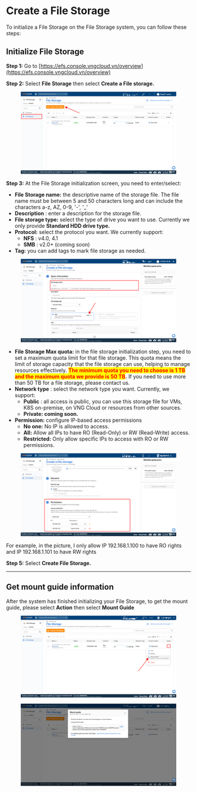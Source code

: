 # Create a File Storage

To initialize a File Storage on the File Storage system, you can follow these steps:

## Initialize File Storage <a href="#khoi-tao-file-storage" id="khoi-tao-file-storage"></a>

**Step 1:** Go to [https://efs.console.vngcloud.vn/overview](https://efs.console.vngcloud.vn/overview)

**Step 2:** Select **File Storage** then select **Create a File storage.**

<figure><img src="../../../.gitbook/assets/image (48) (1).png" alt=""><figcaption></figcaption></figure>

**Step 3:** At the File Storage initialization screen, you need to enter/select:

* **File Storage name:** the descriptive name of the storage file. The file name must be between 5 and 50 characters long and can include the characters a-z, AZ, 0-9, '-', '\_'
* **Description** : enter a description for the storage file.
* **File storage type:** select the type of drive you want to use. Currently we only provide **Standard HDD drive type.**
* **Protocol:** select the protocol you want. We currently support:
  * **NFS** : v4.0, 4.1
  * **SMB** : v2.0+ (coming soon)
* **Tag:** you can add tags to mark file storage as needed.

<figure><img src="../../../.gitbook/assets/image (49) (1).png" alt=""><figcaption></figcaption></figure>

* **File Storage Max quota:** in the file storage initialization step, you need to set a maximum quota limit for that file storage. This quota means the limit of storage capacity that the file storage can use, helping to manage resources effectively. <mark style="color:red;">**The minimum quota you need to choose is 1 TB and the maximum quota we provide is 50 TB**</mark>**.** If you need to use more than 50 TB for a file storage, please contact us.
* **Network type** : select the network type you want. Currently, we support:
  * **Public** : all access is public, you can use this storage file for VMs, K8S on-premise, on VNG Cloud or resources from other sources.
  * **Private: coming soon.**
* **Permission:** configure IP-based access permissions
  * **No one:** No IP is allowed to access.
  * **All:** Allow all IPs to have RO (Read-Only) or RW (Read-Write) access.
  * **Restricted:** Only allow specific IPs to access with RO or RW permissions.

<figure><img src="../../../.gitbook/assets/image (50) (1).png" alt=""><figcaption></figcaption></figure>

For example, in the picture, I only allow IP 192.168.1.100 to have RO rights and IP 192.168.1.101 to have RW rights

**Step 5:** Select **Create File Storage.**

***

## Get mount guide information <a href="#lay-thong-tin-mount-guide" id="lay-thong-tin-mount-guide"></a>

After the system has finished initializing your File Storage, to get the mount guide, please select **Action** then select **Mount Guide**

<figure><img src="../../../.gitbook/assets/image (51) (1).png" alt=""><figcaption></figcaption></figure>

<figure><img src="../../../.gitbook/assets/image (52) (1).png" alt=""><figcaption></figcaption></figure>
